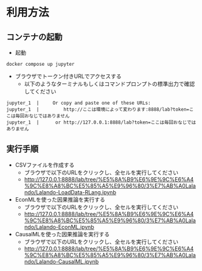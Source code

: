 
# 利用方法

## コンテナの起動

- 起動
```
docker compose up jupyter
```

- ブラウザでトークン付きURLでアクセスする
  - 以下のようなターミナルもしくはコマンドプロンプトの標準出力で確認してください

```
jupyter_1  |     Or copy and paste one of these URLs:
jupyter_1  |         http://ここは環境によって変わります:8888/lab?token=ここは毎回おなじではありません
jupyter_1  |      or http://127.0.0.1:8888/lab?token=ここは毎回おなじではありません
```

## 実行手順

- CSVファイルを作成する
  - ブラウザで以下のURLをクリックし、全セルを実行してください
  - http://127.0.0.1:8888/lab/tree/%E5%8A%B9%E6%9E%9C%E6%A4%9C%E8%A8%BC%E5%85%A5%E9%96%80/3%E7%AB%A0Lalando/Lalando-LoadData-RLang.ipynb
- EconMLを使った因果推論を実行する
  - ブラウザで以下のURLをクリックし、全セルを実行してください
  - http://127.0.0.1:8888/lab/tree/%E5%8A%B9%E6%9E%9C%E6%A4%9C%E8%A8%BC%E5%85%A5%E9%96%80/3%E7%AB%A0Lalando/Lalando-EconML.ipynb
- CausalMLを使った因果推論を実行する
  - ブラウザで以下のURLをクリックし、全セルを実行してください
  - http://127.0.0.1:8888/lab/tree/%E5%8A%B9%E6%9E%9C%E6%A4%9C%E8%A8%BC%E5%85%A5%E9%96%80/3%E7%AB%A0Lalando/Lalando-CausalML.ipynb

